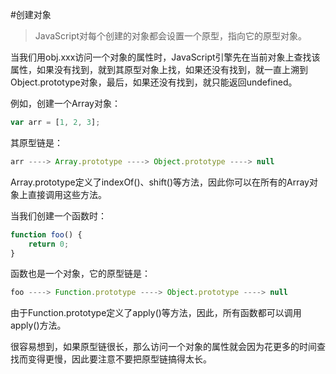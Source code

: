 #创建对象
> JavaScript对每个创建的对象都会设置一个原型，指向它的原型对象。

 当我们用obj.xxx访问一个对象的属性时，JavaScript引擎先在当前对象上查找该属性，如果没有找到，就到其原型对象上找，如果还没有找到，就一直上溯到Object.prototype对象，最后，如果还没有找到，就只能返回undefined。

例如，创建一个Array对象：
```js
var arr = [1, 2, 3];
```
其原型链是：
```js
arr ----> Array.prototype ----> Object.prototype ----> null
```
Array.prototype定义了indexOf()、shift()等方法，因此你可以在所有的Array对象上直接调用这些方法。

当我们创建一个函数时：
```js
function foo() {
    return 0;
}
```
函数也是一个对象，它的原型链是：
```js
foo ----> Function.prototype ----> Object.prototype ----> null
```
 由于Function.prototype定义了apply()等方法，因此，所有函数都可以调用apply()方法。

很容易想到，如果原型链很长，那么访问一个对象的属性就会因为花更多的时间查找而变得更慢，因此要注意不要把原型链搞得太长。



































